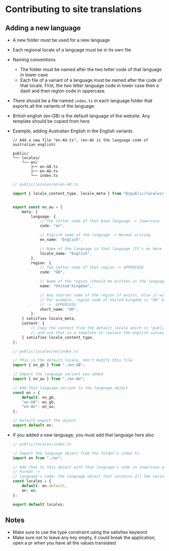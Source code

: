 # Contributing to site translations

## Adding a new language

- A new folder must be used for a new language
- Each regional locale of a language must be in its own file
- Naming conventions
    - The folder must be named after the two letter code of that language in lower case
    - Each file of a variant of a language must be named after the code of that locale. First, the two letter language code in lower case then a dash and then region code in uppercase.
- There should be a file named `index.ts` in each language folder that exports all the variants of the language.
- British english (en-GB) is the default language of the website. Any template should be copied from here
- Example, adding Australian English in the English variants
    ```text
    // Add a new file "en-AU.ts", (en-AU is the language code of australian english)

    public/
    └── locales/
        └── en/
            ├── en-GB.ts
            ├── en-AU.ts
            └── index.ts
    ```

    ```typescript
    // public/locales/en/en-AU.ts

    import { locale_content_type, locale_meta } from "@/public/locales/interface";


    export const en_au = {
        meta: {
            language: {
                // Two letter code of that base language -> lowercase
                code: "en",

                // English name of the language -> Normal writing
                en_name: "English",

                // Name of the language in that language (It's en here so the word "English" is written it English) -> Normal writing
                locale_name: "English",
            },
            region: {
                // Two letter code of that region -> UPPERCASE
                code: "GB",

                // Name of the region (should be written in the language it is being used for) -> Normal writing
                name: "United Kingdom",

                // Any shorter name of the region if exists, else it will be same as region code,
                // For example, region code of United kingdom is "GB" but many people won't get it as UK so instead of writing "GB" in the short name, use "UK"
                // ->  UPPERCASE
                short_name: "UK",
            },
	    } satisfies locale_meta,
        content: {
            // Copy the content from the default locale which is "public/locale/en/en-GB.ts",
            // and use that as a template to replace the english values with their translation
        } satisfies locale_content_type,
    };
    ```
    
    ```typescript
    // public/locales/en/index.ts

    // This is the default locale, don't modify this file
    import { en_gb } from "./en-GB";

    // Import the language variant you added
    import { en_au } from "./en-AU";

    // Add that language variant to the language object
    const en = {
	    default: en_gb,
	    "en-GB": en_gb,
	    "en-AU": en_au,
    };

    // Default export the object
    export default en;

    ```
- If you added a new language, you must add that language here also
    

    ```typescript
    // public/locales/index.ts

    // Import the language object from the folder's index.ts
    import en from "./en";

    // Add that to this object with that language's code in lowercase as key
    // Format -> 
    // language's_code: the language object that contains all the variants
    const locales = {
    	default: en.default,
    	en: en,
    };

    export default locales;


    ```



## Notes
- Make sure to use the type constraint using the satisfies keyword
- Make sure not to leave any key empty, it could break the application, open a pr when you have all the values translated